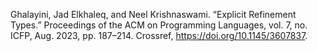 Ghalayini, Jad Elkhaleq, and Neel Krishnaswami. “Explicit Refinement Types.” Proceedings of the ACM on Programming Languages, vol. 7, no. ICFP, Aug. 2023, pp. 187–214. Crossref, <a href='https://doi.org/10.1145/3607837' target='_blank'>https://doi.org/10.1145/3607837</a>.